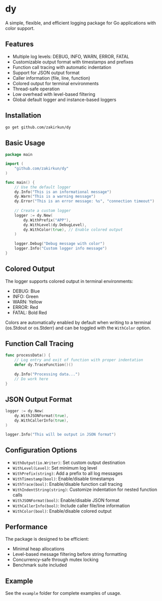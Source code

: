 # dy

A simple, flexible, and efficient logging package for Go applications with color support.

## Features

- Multiple log levels: DEBUG, INFO, WARN, ERROR, FATAL
- Customizable output format with timestamps and prefixes
- Function call tracing with automatic indentation
- Support for JSON output format
- Caller information (file, line, function)
- Colored output for terminal environments
- Thread-safe operation
- Low overhead with level-based filtering
- Global default logger and instance-based loggers

## Installation

```bash
go get github.com/zakirkun/dy
```

## Basic Usage

```go
package main

import (
    "github.com/zakirkun/dy"
)

func main() {
    // Use the default logger
    dy.Info("This is an informational message")
    dy.Warn("This is a warning message")
    dy.Error("This is an error message: %s", "connection timeout")
    
    // Create a custom logger
    logger := dy.New(
        dy.WithPrefix("APP"),
        dy.WithLevel(dy.DebugLevel),
        dy.WithColor(true), // Enable colored output
    )
    
    logger.Debug("Debug message with color")
    logger.Info("Custom logger info message")
}
```

## Colored Output

The logger supports colored output in terminal environments:

- DEBUG: Blue
- INFO: Green
- WARN: Yellow
- ERROR: Red
- FATAL: Bold Red

Colors are automatically enabled by default when writing to a terminal (os.Stdout or os.Stderr) and can be toggled with the `WithColor` option.

## Function Call Tracing

```go
func processData() {
    // Log entry and exit of function with proper indentation
    defer dy.TraceFunction()()
    
    dy.Info("Processing data...")
    // Do work here
}
```

## JSON Output Format

```go
logger := dy.New(
    dy.WithJSONFormat(true),
    dy.WithCallerInfo(true),
)

logger.Info("This will be output in JSON format")
```

## Configuration Options

- `WithOutput(io.Writer)`: Set custom output destination
- `WithLevel(Level)`: Set minimum log level 
- `WithPrefix(string)`: Add a prefix to all log messages
- `WithTimestamp(bool)`: Enable/disable timestamps
- `WithTrace(bool)`: Enable/disable function call tracing
- `WithIndentString(string)`: Customize indentation for nested function calls
- `WithJSONFormat(bool)`: Enable/disable JSON format
- `WithCallerInfo(bool)`: Include caller file/line information
- `WithColor(bool)`: Enable/disable colored output

## Performance

The package is designed to be efficient:

- Minimal heap allocations
- Level-based message filtering before string formatting
- Concurrency-safe through mutex locking
- Benchmark suite included

## Example

See the `example` folder for complete examples of usage.